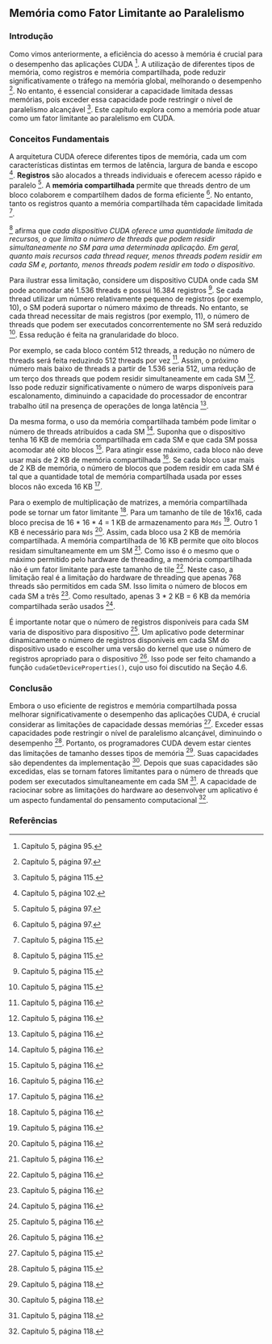 ## Memória como Fator Limitante ao Paralelismo

### Introdução
Como vimos anteriormente, a eficiência do acesso à memória é crucial para o desempenho das aplicações CUDA [^95]. A utilização de diferentes tipos de memória, como registros e memória compartilhada, pode reduzir significativamente o tráfego na memória global, melhorando o desempenho [^97]. No entanto, é essencial considerar a capacidade limitada dessas memórias, pois exceder essa capacidade pode restringir o nível de paralelismo alcançável [^115]. Este capítulo explora como a memória pode atuar como um fator limitante ao paralelismo em CUDA.

### Conceitos Fundamentais

A arquitetura CUDA oferece diferentes tipos de memória, cada um com características distintas em termos de latência, largura de banda e escopo [^102]. **Registros** são alocados a threads individuais e oferecem acesso rápido e paralelo [^97]. A **memória compartilhada** permite que threads dentro de um bloco colaborem e compartilhem dados de forma eficiente [^97]. No entanto, tanto os registros quanto a memória compartilhada têm capacidade limitada [^115].

[^115] afirma que *cada dispositivo CUDA oferece uma quantidade limitada de recursos, o que limita o número de threads que podem residir simultaneamente no SM para uma determinada aplicação. Em geral, quanto mais recursos cada thread requer, menos threads podem residir em cada SM e, portanto, menos threads podem residir em todo o dispositivo*.

Para ilustrar essa limitação, considere um dispositivo CUDA onde cada SM pode acomodar até 1.536 threads e possui 16.384 registros [^115]. Se cada thread utilizar um número relativamente pequeno de registros (por exemplo, 10), o SM poderá suportar o número máximo de threads. No entanto, se cada thread necessitar de mais registros (por exemplo, 11), o número de threads que podem ser executados concorrentemente no SM será reduzido [^115]. Essa redução é feita na granularidade do bloco.

Por exemplo, se cada bloco contém 512 threads, a redução no número de threads será feita reduzindo 512 threads por vez [^116]. Assim, o próximo número mais baixo de threads a partir de 1.536 seria 512, uma redução de um terço dos threads que podem residir simultaneamente em cada SM [^116]. Isso pode reduzir significativamente o número de warps disponíveis para escalonamento, diminuindo a capacidade do processador de encontrar trabalho útil na presença de operações de longa latência [^116].

Da mesma forma, o uso da memória compartilhada também pode limitar o número de threads atribuídos a cada SM [^116]. Suponha que o dispositivo tenha 16 KB de memória compartilhada em cada SM e que cada SM possa acomodar até oito blocos [^116]. Para atingir esse máximo, cada bloco não deve usar mais de 2 KB de memória compartilhada [^116]. Se cada bloco usar mais de 2 KB de memória, o número de blocos que podem residir em cada SM é tal que a quantidade total de memória compartilhada usada por esses blocos não exceda 16 KB [^116].

Para o exemplo de multiplicação de matrizes, a memória compartilhada pode se tornar um fator limitante [^116]. Para um tamanho de tile de 16x16, cada bloco precisa de 16 * 16 * 4 = 1 KB de armazenamento para `Mds` [^116]. Outro 1 KB é necessário para `Nds` [^116]. Assim, cada bloco usa 2 KB de memória compartilhada. A memória compartilhada de 16 KB permite que oito blocos residam simultaneamente em um SM [^116]. Como isso é o mesmo que o máximo permitido pelo hardware de threading, a memória compartilhada não é um fator limitante para este tamanho de tile [^116]. Neste caso, a limitação real é a limitação do hardware de threading que apenas 768 threads são permitidos em cada SM. Isso limita o número de blocos em cada SM a três [^116]. Como resultado, apenas 3 * 2 KB = 6 KB da memória compartilhada serão usados [^116].

É importante notar que o número de registros disponíveis para cada SM varia de dispositivo para dispositivo [^116]. Um aplicativo pode determinar dinamicamente o número de registros disponíveis em cada SM do dispositivo usado e escolher uma versão do kernel que use o número de registros apropriado para o dispositivo [^116]. Isso pode ser feito chamando a função `cudaGetDeviceProperties()`, cujo uso foi discutido na Seção 4.6.

### Conclusão

Embora o uso eficiente de registros e memória compartilhada possa melhorar significativamente o desempenho das aplicações CUDA, é crucial considerar as limitações de capacidade dessas memórias [^115]. Exceder essas capacidades pode restringir o nível de paralelismo alcançável, diminuindo o desempenho [^115]. Portanto, os programadores CUDA devem estar cientes das limitações de tamanho desses tipos de memória [^118]. Suas capacidades são dependentes da implementação [^118]. Depois que suas capacidades são excedidas, elas se tornam fatores limitantes para o número de threads que podem ser executados simultaneamente em cada SM [^118]. A capacidade de raciocinar sobre as limitações do hardware ao desenvolver um aplicativo é um aspecto fundamental do pensamento computacional [^118].

### Referências
[^95]: Capítulo 5, página 95.
[^97]: Capítulo 5, página 97.
[^102]: Capítulo 5, página 102.
[^115]: Capítulo 5, página 115.
[^116]: Capítulo 5, página 116.
[^118]: Capítulo 5, página 118.
<!-- END -->